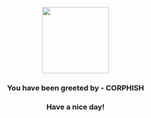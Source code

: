 <p align="center">
            <img src="https://raw.githubusercontent.com/PokeAPI/sprites/master/sprites/pokemon/341.png" width="150" height="150">
          </p>
          <h3 align="center">You have been greeted by - <b>CORPHISH</b></h3>
          <h3 align="center">Have a nice day!</h3>
